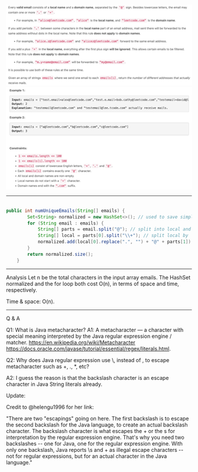![img.png](img.png)
![img_1.png](img_1.png)

---
```java

public int numUniqueEmails(String[] emails) {
        Set<String> normalized = new HashSet<>(); // used to save simplified email address, cost O(n) sapce.
        for (String email : emails) {
            String[] parts = email.split("@"); // split into local and domain parts.
            String[] local = parts[0].split("\\+"); // split local by '+'.
            normalized.add(local[0].replace(".", "") + "@" + parts[1]); // remove all '.', and concatenate '@' and domain.        
        }
        return normalized.size();
    }
```
---
Analysis
Let n be the total characters in the input array emails. The HashSet normalized and the for loop both cost O(n), in terms of space and time, respectively.

Time & space: O(n).

---
Q & A

Q1: What is Java metacharacter?
A1: A metacharacter — a character with special meaning interpreted by the Java regular expression engine / matcher.
https://en.wikipedia.org/wiki/Metacharacter
https://docs.oracle.com/javase/tutorial/essential/regex/literals.html.

Q2: Why does Java regular expression use \\, instead of \, to escape metacharacter such as +, ., *, etc?

A2: I guess the reason is that the backslash character is an escape character in Java String literals already.

Update:

Credit to @helengu1996 for her link:

"There are two "escapings" going on here. The first backslash is to escape the second backslash for the Java language, to create an actual backslash character. The backslash character is what escapes the + or the s for interpretation by the regular expression engine. That's why you need two backslashes -- one for Java, one for the regular expression engine. With only one backslash, Java reports \s and + as illegal escape characters -- not for regular expressions, but for an actual character in the Java language."

